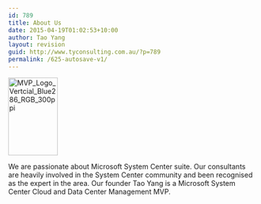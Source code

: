 ```yaml
---
id: 789
title: About Us
date: 2015-04-19T01:02:53+10:00
author: Tao Yang
layout: revision
guid: http://www.tyconsulting.com.au/?p=789
permalink: /625-autosave-v1/
---
```

<div class="wpb_row row full-width-row" >
  <div class="vc_col-sm-3 wpb_column vc_column_container">
    <div class="wpb_wrapper">
      <div class="wpb_single_image wpb_content_element vc_align_center">
        <div class="wpb_wrapper">
          <img class=" vc_box_border_grey " src="http://www.tyconsulting.com.au/wp-content/uploads/2015/04/MVP_Logo_Vertcial_Blue286_RGB_300ppi-100x158.png" width="100" height="158" alt="MVP_Logo_Vertcial_Blue286_RGB_300ppi" />
        </div>
      </div>
    </div>
  </div>
  
  <div class="vc_col-sm-9 wpb_column vc_column_container">
    <div class="wpb_wrapper">
      <div class="wpb_text_column wpb_content_element ">
        <div class="wpb_wrapper">
          <p>
            We are passionate about Microsoft System Center suite. Our consultants are heavily involved in the System Center community and been recognised as the expert in the area. Our founder Tao Yang is a Microsoft System Center Cloud and Data Center Management MVP.
          </p>
        </div>
      </div>
    </div>
  </div>
</div>